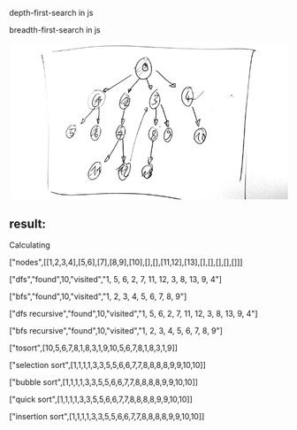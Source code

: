 depth-first-search in js

breadth-first-search in js



![image of tree](./dfs-bfs.png)

result:
-------

Calculating

["nodes",[[1,2,3,4],[5,6],[7],[8,9],[10],[],[],[11,12],[13],[],[],[],[],[]]]

["dfs","found",10,"visited","1, 5, 6, 2, 7, 11, 12, 3, 8, 13, 9, 4"]

["bfs","found",10,"visited","1, 2, 3, 4, 5, 6, 7, 8, 9"]

["dfs recursive","found",10,"visited","1, 5, 6, 2, 7, 11, 12, 3, 8, 13, 9, 4"]

["bfs recursive","found",10,"visited","1, 2, 3, 4, 5, 6, 7, 8, 9"]

["tosort",[10,5,6,7,8,1,8,3,1,9,10,5,6,7,8,1,8,3,1,9]]

["selection sort",[1,1,1,1,3,3,5,5,6,6,7,7,8,8,8,8,9,9,10,10]]

["bubble sort",[1,1,1,1,3,3,5,5,6,6,7,7,8,8,8,8,9,9,10,10]]

["quick sort",[1,1,1,1,3,3,5,5,6,6,7,7,8,8,8,8,9,9,10,10]]

["insertion sort",[1,1,1,1,3,3,5,5,6,6,7,7,8,8,8,8,9,9,10,10]]
